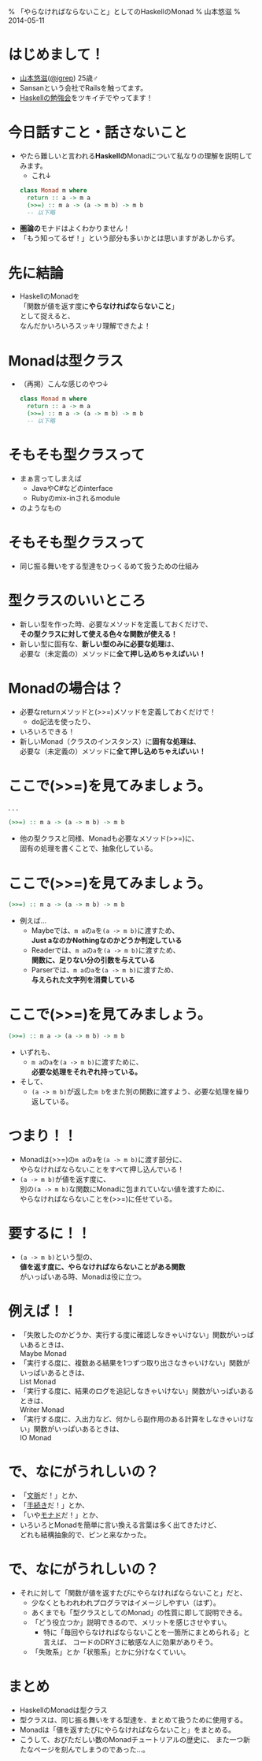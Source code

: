 % 「やらなければならないこと」としてのHaskellのMonad
% 山本悠滋
% 2014-05-11

# はじめまして！

- [山本悠滋](https://plus.google.com/u/0/+YujiYamamoto_igrep/about)([@igrep](https://twitter.com/igrep)) 25歳♂
- Sansanという会社でRailsを触ってます。
- [Haskellの勉強会](http://connpass.com/series/754/)をツキイチでやってます！

# 今日話すこと・話さないこと

- やたら難しいと言われる**Haskellの**Monadについて私なりの理解を説明してみます。
    - これ↓
    ```haskell
    class Monad m where
      return :: a -> m a
      (>>=) :: m a -> (a -> m b) -> m b
      -- 以下略
    ```
- **圏論の**モナドはよくわかりません！
- 「もう知ってるぜ！」という部分も多いかとは思いますがあしからず。

# 先に結論

- HaskellのMonadを \
  「関数が値を返す度に**やらなければならないこと**」 \
  として捉えると、 \
  なんだかいろいろスッキリ理解できたよ！

# Monadは型クラス

- （再掲）こんな感じのやつ↓

    ```haskell
    class Monad m where
      return :: a -> m a
      (>>=) :: m a -> (a -> m b) -> m b
      -- 以下略
    ```

# そもそも型クラスって

- まぁ言ってしまえば
    - JavaやC#などのinterface
    - Rubyのmix-inされるmodule
- のようなもの

# そもそも型クラスって

- 同じ振る舞いをする型達をひっくるめて扱うための仕組み

# 型クラスのいいところ

- 新しい型を作った時、必要なメソッドを定義しておくだけで、 \
  **その型クラスに対して使える色々な関数が使える！**
- 新しい型に固有な、**新しい型のみに必要な処理**は、 \
  必要な（未定義の）メソッドに**全て押し込めちゃえばいい！**

# Monadの場合は？

- 必要なreturnメソッドと(\>\>=)メソッドを定義しておくだけで！
    - do記法を使ったり、
- いろいろできる！
- 新しいMonad（クラスのインスタンス）に**固有な処理は**、 \
  必要な（未定義の）メソッドに**全て押し込めちゃえばいい！**

# ここで(\>\>=)を見てみましょう。

. . .

```haskell
(>>=) :: m a -> (a -> m b) -> m b
```

- 他の型クラスと同様、Monadも必要なメソッド(\>\>=)に、 \
  固有の処理を書くことで、抽象化している。

# ここで(\>\>=)を見てみましょう。

```haskell
(>>=) :: m a -> (a -> m b) -> m b
```

- 例えば...
    - Maybeでは、`m a`の`a`を`(a -> m b)`に渡すため、 \
      **Just aなのかNothingなのかどうか判定している**
    - Readerでは、`m a`の`a`を`(a -> m b)`に渡すため、 \
      **関数に、足りない分の引数を与えている**
    - Parserでは、`m a`の`a`を`(a -> m b)`に渡すため、 \
      **与えられた文字列を消費している**

# ここで(\>\>=)を見てみましょう。

```haskell
(>>=) :: m a -> (a -> m b) -> m b
```

- いずれも、
    - `m a`の`a`を`(a -> m b)`に渡すために、 \
      **必要な処理をそれぞれ持っている。**
- そして、
    - `(a -> m b)`が返した`m b`をまた別の関数に渡すよう、必要な処理を繰り返している。

# つまり！！

- Monadは(\>\>=)の`m a`の`a`を`(a -> m b)`に渡す部分に、 \
  やらなければならないことをすべて押し込んでいる！
- `(a -> m b)`が値を返す度に、 \
  別の`(a -> m b)`な関数にMonadに包まれていない値を渡すために、 \
  やらなければならないことを(\>\>=)に任せている。

# 要するに！！

- `(a -> m b)`という型の、 \
  **値を返す度に、やらなければならないことがある関数** \
  がいっぱいある時、Monadは役に立つ。

# 例えば！！

- 「失敗したのかどうか、実行する度に確認しなきゃいけない」関数がいっぱいあるときは、 \
  Maybe Monad
- 「実行する度に、複数ある結果を1つずつ取り出さなきゃいけない」関数がいっぱいあるときは、 \
  List Monad
- 「実行する度に、結果のログを追記しなきゃいけない」関数がいっぱいあるときは、 \
  Writer Monad
- 「実行する度に、入出力など、何かしら副作用のある計算をしなきゃいけない」関数がいっぱいあるときは、 \
  IO Monad

# で、なにがうれしいの？

- 「[文脈](http://d.hatena.ne.jp/kazu-yamamoto/20110413/1302683869)だ！」とか、
- 「[手続き](http://fumieval.hatenablog.com/entry/2013/06/05/182316)だ！」とか、
- 「いや[モナド](http://fumieval.hatenablog.com/entry/2013/06/28/224439)だ！」とか、
- いろいろとMonadを簡単に言い換える言葉は多く出てきたけど、 \
  どれも結構抽象的で、ピンと来なかった。

# で、なにがうれしいの？

- それに対して「関数が値を返すたびにやらなければならないこと」だと、
    - 少なくともわれわれプログラマはイメージしやすい（はず）。
    - あくまでも「型クラスとしてのMonad」の性質に即して説明できる。
    - 「どう役立つか」説明できるので、メリットを感じさせやすい。
        - 特に「毎回やらなければならないことを一箇所にまとめられる」と言えば、
          コードのDRYさに敏感な人に効果がありそう。
    - 「失敗系」とか「状態系」とかに分けなくていい。

# まとめ

- HaskellのMonadは型クラス
- 型クラスは、同じ振る舞いをする型達を、まとめて扱うために使用する。
- Monadは「値を返すたびにやらなければならないこと」をまとめる。
- こうして、おびただしい数のMonadチュートリアルの歴史に、
  また一つ新たなページを刻んでしまうのであった...。
